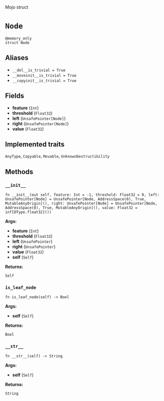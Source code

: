 Mojo struct

# `Node`

```mojo
@memory_only
struct Node
```

## Aliases

- `__del__is_trivial = True`
- `__moveinit__is_trivial = True`
- `__copyinit__is_trivial = True`

## Fields

- **feature** (`Int`)
- **threshold** (`Float32`)
- **left** (`UnsafePointer[Node]`)
- **right** (`UnsafePointer[Node]`)
- **value** (`Float32`)

## Implemented traits

`AnyType`, `Copyable`, `Movable`, `UnknownDestructibility`

## Methods

### `__init__`

```mojo
fn __init__(out self, feature: Int = -1, threshold: Float32 = 0, left: UnsafePointer[Node] = UnsafePointer[Node, AddressSpace(0), True, MutableAnyOrigin](), right: UnsafePointer[Node] = UnsafePointer[Node, AddressSpace(0), True, MutableAnyOrigin](), value: Float32 = inf[DType.float32]())
```

**Args:**

- **feature** (`Int`)
- **threshold** (`Float32`)
- **left** (`UnsafePointer`)
- **right** (`UnsafePointer`)
- **value** (`Float32`)
- **self** (`Self`)

**Returns:**

`Self`

### `is_leaf_node`

```mojo
fn is_leaf_node(self) -> Bool
```

**Args:**

- **self** (`Self`)

**Returns:**

`Bool`

### `__str__`

```mojo
fn __str__(self) -> String
```

**Args:**

- **self** (`Self`)

**Returns:**

`String`


